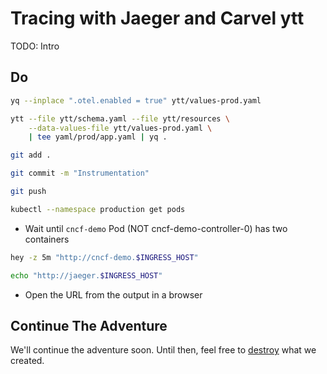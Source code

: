 # Tracing with Jaeger and Carvel ytt

TODO: Intro

## Do

```bash
yq --inplace ".otel.enabled = true" ytt/values-prod.yaml

ytt --file ytt/schema.yaml --file ytt/resources \
    --data-values-file ytt/values-prod.yaml \
    | tee yaml/prod/app.yaml | yq .

git add .

git commit -m "Instrumentation"

git push

kubectl --namespace production get pods
```

* Wait until `cncf-demo` Pod (NOT cncf-demo-controller-0) has two containers

```sh
hey -z 5m "http://cncf-demo.$INGRESS_HOST"

echo "http://jaeger.$INGRESS_HOST"
```

* Open the URL from the output in a browser

## Continue The Adventure

We'll continue the adventure soon. Until then, feel free to [destroy](../destroy/observability) what we created.
